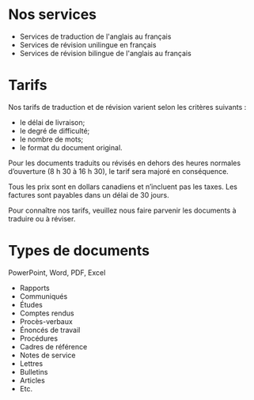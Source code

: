 # Nos services

* Services de traduction de l'anglais au français
* Services de révision unilingue en français
* Services de révision bilingue de l'anglais au français


# Tarifs

Nos tarifs de traduction et de révision varient selon les
critères suivants :
* le délai de livraison;
* le degré de difficulté;
* le nombre de mots;
* le format du document original.


Pour les documents traduits ou révisés en dehors des heures normales d’ouverture (8 h 30 à 16 h 30), le tarif sera majoré en conséquence.


Tous les prix sont en dollars canadiens et n’incluent pas les taxes. Les factures sont payables dans un délai de 30 jours.


Pour connaître nos tarifs, veuillez nous faire parvenir les documents à traduire ou à réviser.

# Types de documents 
PowerPoint, Word, PDF, Excel
* Rapports
* Communiqués
* Études
* Comptes rendus
* Procès-verbaux
* Énoncés de travail
* Procédures
* Cadres de référence
* Notes de service
* Lettres
* Bulletins
* Articles
* Etc.